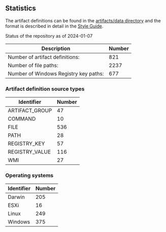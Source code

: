 ## Statistics

The artifact definitions can be found in the
[artifacts/data directory](https://github.com/ForensicArtifacts/artifacts/tree/main/artifacts/data) and the format is described
in detail in the [Style Guide](https://artifacts.readthedocs.io/en/latest/sources/Format-specification.html).

Status of the repository as of 2024-01-07

Description | Number
--- | ---
Number of artifact definitions: | 821
Number of file paths: | 2237
Number of Windows Registry key paths: | 677

### Artifact definition source types

Identifier | Number
--- | ---
ARTIFACT_GROUP | 47
COMMAND | 10
FILE | 536
PATH | 28
REGISTRY_KEY | 57
REGISTRY_VALUE | 116
WMI | 27

### Operating systems

Identifier | Number
--- | ---
Darwin | 205
ESXi | 16
Linux | 249
Windows | 375

